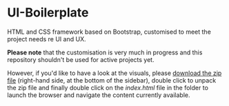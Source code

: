 # UI-Boilerplate
HTML and CSS framework based on Bootstrap, customised to meet the project needs re UI and UX.

**Please note** that the customisation is very much in progress and this repository shouldn't be used for active projects yet.

However, if you'd like to have a look at the visuals, please [download the zip file](../archive/master.zip) (right-hand side, at the bottom of the sidebar), double click to unpack the zip file and finally double click on the _index.html_ file in the folder to launch the browser and navigate the content currently available.
